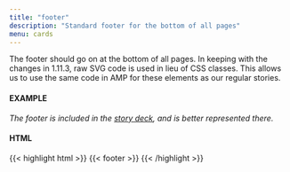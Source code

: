 ```yaml
---
title: "footer"
description: "Standard footer for the bottom of all pages"
menu: cards
---
```


The footer should go on at the bottom of all pages. In keeping with the changes in 1.11.3, raw SVG code is used in lieu of CSS classes. This allows us to use the same code in AMP for these elements as our regular stories.

#### EXAMPLE

*The footer is included in the [story deck](../decks/story/), and is better represented there.* 

#### HTML
{{< highlight html >}}
{{< footer >}}
{{< /highlight >}}
